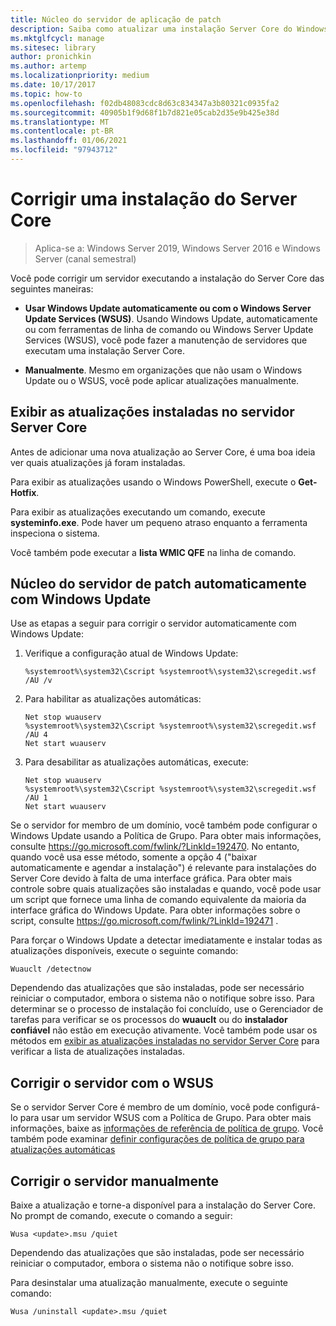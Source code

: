 ```yaml
---
title: Núcleo do servidor de aplicação de patch
description: Saiba como atualizar uma instalação Server Core do Windows Server
ms.mktglfcycl: manage
ms.sitesec: library
author: pronichkin
ms.author: artemp
ms.localizationpriority: medium
ms.date: 10/17/2017
ms.topic: how-to
ms.openlocfilehash: f02db48083cdc8d63c834347a3b80321c0935fa2
ms.sourcegitcommit: 40905b1f9d68f1b7d821e05cab2d35e9b425e38d
ms.translationtype: MT
ms.contentlocale: pt-BR
ms.lasthandoff: 01/06/2021
ms.locfileid: "97943712"
---
```

# <a name="patch-a-server-core-installation"></a>Corrigir uma instalação do Server Core

> Aplica-se a: Windows Server 2019, Windows Server 2016 e Windows Server (canal semestral)

Você pode corrigir um servidor executando a instalação do Server Core das seguintes maneiras:

- **Usar Windows Update automaticamente ou com o Windows Server Update Services (WSUS)**. Usando Windows Update, automaticamente ou com ferramentas de linha de comando ou Windows Server Update Services (WSUS), você pode fazer a manutenção de servidores que executam uma instalação Server Core.

- **Manualmente**. Mesmo em organizações que não usam o Windows Update ou o WSUS, você pode aplicar atualizações manualmente.

## <a name="view-the-updates-installed-on-your-server-core-server"></a>Exibir as atualizações instaladas no servidor Server Core
Antes de adicionar uma nova atualização ao Server Core, é uma boa ideia ver quais atualizações já foram instaladas.

Para exibir as atualizações usando o Windows PowerShell, execute o **Get-Hotfix**.

Para exibir as atualizações executando um comando, execute **systeminfo.exe**. Pode haver um pequeno atraso enquanto a ferramenta inspeciona o sistema.

Você também pode executar a **lista WMIC QFE** na linha de comando.

## <a name="patch-server-core-automatically-with-windows-update"></a>Núcleo do servidor de patch automaticamente com Windows Update

Use as etapas a seguir para corrigir o servidor automaticamente com Windows Update:

1. Verifique a configuração atual de Windows Update:
   ```
   %systemroot%\system32\Cscript %systemroot%\system32\scregedit.wsf /AU /v
   ```

2. Para habilitar as atualizações automáticas:

   ```
   Net stop wuauserv
   %systemroot%\system32\Cscript %systemroot%\system32\scregedit.wsf /AU 4
   Net start wuauserv
   ```

3. Para desabilitar as atualizações automáticas, execute:

   ```
   Net stop wuauserv
   %systemroot%\system32\Cscript %systemroot%\system32\scregedit.wsf /AU 1
   Net start wuauserv
   ```

Se o servidor for membro de um domínio, você também pode configurar o Windows Update usando a Política de Grupo. Para obter mais informações, consulte https://go.microsoft.com/fwlink/?LinkId=192470. No entanto, quando você usa esse método, somente a opção 4 ("baixar automaticamente e agendar a instalação") é relevante para instalações do Server Core devido à falta de uma interface gráfica. Para obter mais controle sobre quais atualizações são instaladas e quando, você pode usar um script que fornece uma linha de comando equivalente da maioria da interface gráfica do Windows Update. Para obter informações sobre o script, consulte https://go.microsoft.com/fwlink/?LinkId=192471 .

Para forçar o Windows Update a detectar imediatamente e instalar todas as atualizações disponíveis, execute o seguinte comando:

```
Wuauclt /detectnow
```

Dependendo das atualizações que são instaladas, pode ser necessário reiniciar o computador, embora o sistema não o notifique sobre isso. Para determinar se o processo de instalação foi concluído, use o Gerenciador de tarefas para verificar se os processos do **wuauclt** ou do **instalador confiável** não estão em execução ativamente. Você também pode usar os métodos em [exibir as atualizações instaladas no servidor Server Core](#view-the-updates-installed-on-your-server-core-server) para verificar a lista de atualizações instaladas.

## <a name="patch-the-server-with-wsus"></a>Corrigir o servidor com o WSUS

Se o servidor Server Core é membro de um domínio, você pode configurá-lo para usar um servidor WSUS com a Política de Grupo. Para obter mais informações, baixe as [informações de referência de política de grupo](https://www.microsoft.com/download/details.aspx?id=25250). Você também pode examinar [definir configurações de política de grupo para atualizações automáticas](../windows-server-update-services/deploy/4-configure-group-policy-settings-for-automatic-updates.md)

## <a name="patch-the-server-manually"></a>Corrigir o servidor manualmente

Baixe a atualização e torne-a disponível para a instalação do Server Core.
No prompt de comando, execute o comando a seguir:

```
Wusa <update>.msu /quiet
```

Dependendo das atualizações que são instaladas, pode ser necessário reiniciar o computador, embora o sistema não o notifique sobre isso.

Para desinstalar uma atualização manualmente, execute o seguinte comando:

```
Wusa /uninstall <update>.msu /quiet
```

